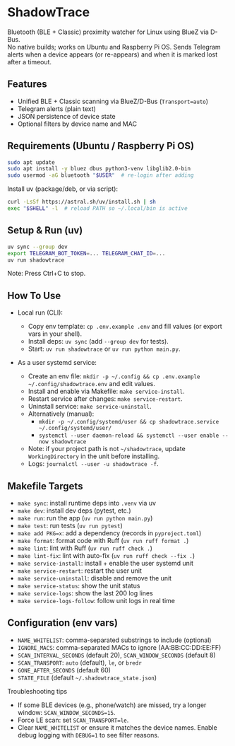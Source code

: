 # ShadowTrace

Bluetooth (BLE + Classic) proximity watcher for Linux using BlueZ via D-Bus.  
No native builds; works on Ubuntu and Raspberry Pi OS. Sends Telegram alerts when a device appears (or re-appears) and when it is marked lost after a timeout.

## Features
- Unified BLE + Classic scanning via BlueZ/D-Bus (`Transport=auto`)
- Telegram alerts (plain text)
- JSON persistence of device state
- Optional filters by device name and MAC

## Requirements (Ubuntu / Raspberry Pi OS)
```bash
sudo apt update
sudo apt install -y bluez dbus python3-venv libglib2.0-bin
sudo usermod -aG bluetooth "$USER"  # re-login after adding
```
Install uv (package/deb, or via script):
```bash
curl -LsSf https://astral.sh/uv/install.sh | sh
exec "$SHELL" -l  # reload PATH so ~/.local/bin is active
```

## Setup & Run (uv)
```bash
uv sync --group dev
export TELEGRAM_BOT_TOKEN=... TELEGRAM_CHAT_ID=...
uv run shadowtrace
```

Note: Press Ctrl+C to stop.

## How To Use
- Local run (CLI):
  - Copy env template: `cp .env.example .env` and fill values (or export vars in your shell).
  - Install deps: `uv sync` (add `--group dev` for tests).
  - Start: `uv run shadowtrace` or `uv run python main.py`.

- As a user systemd service:
  - Create an env file: `mkdir -p ~/.config && cp .env.example ~/.config/shadowtrace.env` and edit values.
  - Install and enable via Makefile: `make service-install`.
  - Restart service after changes: `make service-restart`.
  - Uninstall service: `make service-uninstall`.
  - Alternatively (manual):
    - `mkdir -p ~/.config/systemd/user && cp shadowtrace.service ~/.config/systemd/user/`
    - `systemctl --user daemon-reload && systemctl --user enable --now shadowtrace`
  - Note: if your project path is not `~/shadowtrace`, update `WorkingDirectory` in the unit before installing.
  - Logs: `journalctl --user -u shadowtrace -f`.

## Makefile Targets
- `make sync`: install runtime deps into `.venv` via uv
- `make dev`: install dev deps (pytest, etc.)
- `make run`: run the app (`uv run python main.py`)
- `make test`: run tests (`uv run pytest`)
- `make add PKG=x`: add a dependency (records in `pyproject.toml`)
- `make format`: format code with Ruff (`uv run ruff format .`)
- `make lint`: lint with Ruff (`uv run ruff check .`)
- `make lint-fix`: lint with auto-fix (`uv run ruff check --fix .`)
- `make service-install`: install + enable the user systemd unit
- `make service-restart`: restart the user unit
- `make service-uninstall`: disable and remove the unit
- `make service-status`: show the unit status
- `make service-logs`: show the last 200 log lines
- `make service-logs-follow`: follow unit logs in real time

## Configuration (env vars)
- `NAME_WHITELIST`: comma-separated substrings to include (optional)
- `IGNORE_MACS`: comma-separated MACs to ignore (AA:BB:CC:DD:EE:FF)
- `SCAN_INTERVAL_SECONDS` (default 20), `SCAN_WINDOW_SECONDS` (default 8)
- `SCAN_TRANSPORT`: `auto` (default), `le`, or `bredr`
- `GONE_AFTER_SECONDS` (default 60)
- `STATE_FILE` (default `~/.shadowtrace_state.json`)

Troubleshooting tips
- If some BLE devices (e.g., phone/watch) are missed, try a longer window: `SCAN_WINDOW_SECONDS=15`.
- Force LE scan: set `SCAN_TRANSPORT=le`.
- Clear `NAME_WHITELIST` or ensure it matches the device names. Enable debug logging with `DEBUG=1` to see filter reasons.
